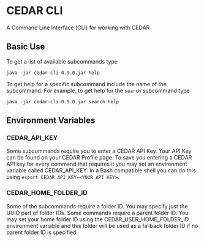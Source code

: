 # CEDAR CLI
A Command Line Interface (CLI) for working with CEDAR

## Basic Use

To get a list of available subcommands type

```
java -jar cedar-cli-0.9.0.jar help
```

To get help for a specific subcommand include the name of the subcommand.  For example, to get help for the `search` subcommand type

```
java -jar cedar-cli-0.9.0.jar search help
```

## Environment Variables

### CEDAR_API_KEY

Some subcommands require you to enter a CEDAR API Key.  Your API Key can be found on your CEDAR Profile page.  To save you entering a CEDAR API key for every command that requires it you may set an environment variable called CEDAR_API_KEY.  In a Bash compatible shell you can do this using ```export CEDAR_API_KEY=<YOUR API KEY>```.

### CEDAR_HOME_FOLDER_ID

Some of the subcommands require a folder ID.  You may specify just the UUID part of folder IDs.  Some commands require a parent folder ID.  You may set your home folder ID using the CEDAR_USER_HOME_FOLDER_ID environment variable and this folder will be used as a fallback folder ID if no parent folder ID is specified.
